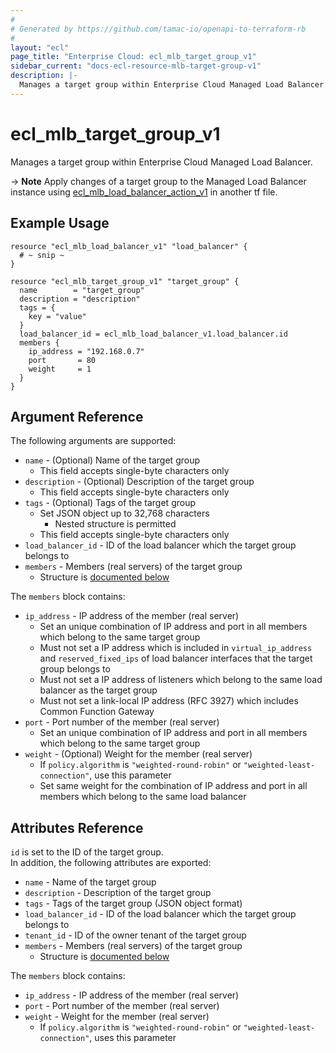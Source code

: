 ```yaml
---
#
# Generated by https://github.com/tamac-io/openapi-to-terraform-rb
#
layout: "ecl"
page_title: "Enterprise Cloud: ecl_mlb_target_group_v1"
sidebar_current: "docs-ecl-resource-mlb-target-group-v1"
description: |-
  Manages a target group within Enterprise Cloud Managed Load Balancer.
---
```


# ecl\_mlb\_target\_group\_v1

Manages a target group within Enterprise Cloud Managed Load Balancer.

-> **Note** Apply changes of a target group to the Managed Load Balancer instance using [ecl_mlb_load_balancer_action_v1](./ecl_mlb_load_balancer_action_v1) in another tf file.

## Example Usage

```hcl
resource "ecl_mlb_load_balancer_v1" "load_balancer" {
  # ~ snip ~
}

resource "ecl_mlb_target_group_v1" "target_group" {
  name        = "target_group"
  description = "description"
  tags = {
    key = "value"
  }
  load_balancer_id = ecl_mlb_load_balancer_v1.load_balancer.id
  members {
    ip_address = "192.168.0.7"
    port       = 80
    weight     = 1
  }
}
```

## Argument Reference

The following arguments are supported:

* `name` - (Optional) Name of the target group
    * This field accepts single-byte characters only
* `description` - (Optional) Description of the target group
    * This field accepts single-byte characters only
* `tags` - (Optional) Tags of the target group
    * Set JSON object up to 32,768 characters
        * Nested structure is permitted
    * This field accepts single-byte characters only
* `load_balancer_id` - ID of the load balancer which the target group belongs to
* `members` - Members (real servers) of the target group
    * Structure is [documented below](#members)

<a name="members"></a>The `members` block contains:

* `ip_address` - IP address of the member (real server)
    * Set an unique combination of IP address and port in all members which belong to the same target group
    * Must not set a IP address which is included in `virtual_ip_address` and `reserved_fixed_ips` of load balancer interfaces that the target group belongs to
    * Must not set a IP address of listeners which belong to the same load balancer as the target group
    * Must not set a link-local IP address (RFC 3927) which includes Common Function Gateway
* `port` - Port number of the member (real server)
    * Set an unique combination of IP address and port in all members which belong to the same target group
* `weight` - (Optional) Weight for the member (real server)
    * If `policy.algorithm` is `"weighted-round-robin"` or `"weighted-least-connection"`, use this parameter
    * Set same weight for the combination of IP address and port in all members which belong to the same load balancer

## Attributes Reference

`id` is set to the ID of the target group.<br>
In addition, the following attributes are exported:

* `name` - Name of the target group
* `description` - Description of the target group
* `tags` - Tags of the target group (JSON object format)
* `load_balancer_id` - ID of the load balancer which the target group belongs to
* `tenant_id` - ID of the owner tenant of the target group
* `members` - Members (real servers) of the target group
    * Structure is [documented below](#members)

<a name="members"></a>The `members` block contains:

* `ip_address` - IP address of the member (real server)
* `port` - Port number of the member (real server)
* `weight` - Weight for the member (real server)
    * If `policy.algorithm` is `"weighted-round-robin"` or `"weighted-least-connection"`, uses this parameter
